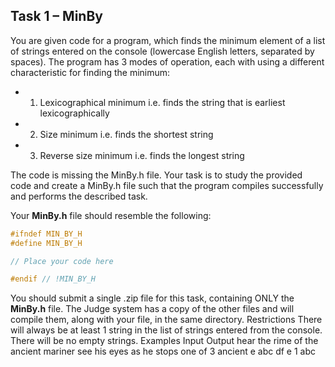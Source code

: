 ## Task 1 – MinBy

You are given code for a program, which finds the minimum element of a list of strings entered on the console (lowercase English letters, separated by spaces). The program has 3 modes of operation, each with using a different characteristic for finding the minimum:
- 1.	Lexicographical minimum i.e. finds the string that is earliest lexicographically
- 2.	Size minimum i.e. finds the shortest string
- 3.	Reverse size minimum i.e. finds the longest string

The code is missing the MinBy.h file. Your task is to study the provided code and create a MinBy.h file such that the program compiles successfully and performs the described task.

Your **MinBy.h** file should resemble the following:
```cpp
#ifndef MIN_BY_H
#define MIN_BY_H

// Place your code here

#endif // !MIN_BY_H
```
You should submit a single .zip file for this task, containing ONLY the **MinBy.h** file. The Judge system has a copy of the other files and will compile them, along with your file, in the same directory.
Restrictions
There will always be at least 1 string in the list of strings entered from the console. There will be no empty strings.
Examples
Input	Output
hear the rime of the ancient mariner see his eyes as he stops one of
3	ancient
e abc df e
1	abc

